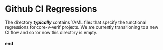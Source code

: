 # Github CI Regressions
The directory **_typically_** contains YAML files that specify the functional regressions for core-v-verif projects.
We are currently transitioning to a new CI flow and so for now this directory is empty.

<!--
The regressions use the Github Actions YAML to specify and implement regressions.
This README will specify usage and intention of the YAML files in this directory with a brief introduction to the YAML.
For more documentation on Github YAML refer to: https://docs.github.com/en/actions

Two general types of regressions are specified:
| Type       | Starting Event | Goal           |
|:-----------|:---------------|:---------------|
| Triggered  | Push on an official core-v-verif branch | Ensure that merges occur properly and testbench on official branches are in a working state.  Should be largely immune from RTL instability | 
| Scheduled  | On regularly scheduled times | Larger regressions to measure testbench implementation, coverage, and RTL stability.  It expected these regressions will show failing tests while under development. |

## Naming Convention

All regressions specified in these regression YAMLs should have the following convention to ensure consistency:

*core*\_*regression*\_*branch*

Examples
- A ci_check that executes on the _dev_ branch of the cv32e40p (cv32e40p/dev) should be named: _cv32e40p_ci_check_dev_
- A release check (rel_check) that executes on the _master_ branch for the cv32e40x should be named: _cv32e40x_rel_check_master_

## Metrics
All regressions will be executed using the Metrics cloud simulation platform https://metrics.ca/

Contributors to core-v-verif who are affiliated with OpenHW Members can request an account with access to the OpenHW core-v-verif project to review
details on regression results including pass/fail, coverage, trends, etc.

https://openhwgroup.metrics.ca/main-core-v-verif-openhwgroup/dashboard

The Metrics regressions are specified in .metrics.json in the root directory of core-v-verif.  Note that all Github CI regressions must have an entry in the .metrics.json file for proper
trend analysis.

## Triggered Regressions

The file triggered-metrics-regress.yml contains definitions of all regressions that start upon push to one of the "official branches" for core-v-verif

- master
For each core in development (e.g. cv32e40p, cv32e40x)
- _core_/dev
- _core_/dev

The triggered YAML workflow is started when any of the in-development branches are pushed to:

```
on:
  push:
    branches:
      - master
      - cv32e40p/dev
      - cv32e40p/release
```

Individual jobs in each yaml should only execute when the intended branch is pushed using full git refs format:

```
  cv32e40p_ci_check_dev-metrics:    
    runs-on: ubuntu-latest    
    if: github.ref == 'refs/heads/cv32e40p/dev'
    steps:
      - uses: actions/checkout@v2
        with:
          ref: cv32e40p/dev
      - run: ./bin/metrics-regress $METRICS_REGRESSION_NAME $METRICS_PROJECT_ID
        env:
          METRICS_CI_TOKEN: ${{ secrets.METRICS_CI_TOKEN }}
          METRICS_REGRESSION_NAME: cv32e40p_ci_check_dev
          METRICS_PROJECT_ID: ${{ secrets.METRICS_PROJECT_ID }}
          PR_NUMBER: ${{ github.event.pull_request.number }}
        shell: bash
```

## Scheduled

Scheduled regressions should be specified on a per-core basis using *core*-scheduled-metrics-regress.yml.  Scheduled regressions should target the dev branch for the core intended.
The only other major difference from a triggered regression is that a branch trigger specification is replaced by a cron-like specification.  https://docs.github.com/en/actions/reference/events-that-trigger-workflows#scheduled-events

```
on:
  schedule:
    # This will run nightly (in the Western Hemisphere) at 0500 UTC
    - cron: '0 5 * * *'
```

-->
#### end

